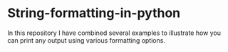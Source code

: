 # String-formatting-in-python

In this repository I have combined several examples to illustrate how you can print any output using various formatting options. 
